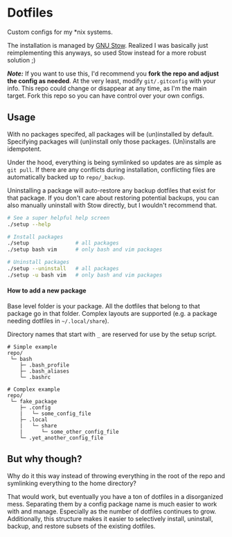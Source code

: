 # Dotfiles

Custom configs for my \*nix systems.

The installation is managed by [GNU Stow](https://www.gnu.org/software/stow/). Realized I was basically just reimplementing this anyways, so used Stow instead for a more robust solution ;)

**_Note:_** If you want to use this, I'd recommend you **fork the repo and adjust the config as needed**. At the very least, modify `git/.gitconfig` with your info. This repo could change or disappear at any time, as I'm the main target. Fork this repo so you can have control over your own configs.

## Usage

With no packages specifed, all packages will be (un)installed by default. Specifying packages will (un)install only those packages. (Un)installs are idempotent. 

Under the hood, everything is being symlinked so updates are as simple as `git pull`. If there are any conflicts during installation, conflicting files are automatically backed up to `repo/_backup`.

Uninstalling a package will auto-restore any backup dotfiles that exist for that package. If you don't care about restoring potential backups, you can also manually uninstall with Stow directly, but I wouldn't recommend that.

```bash
# See a super helpful help screen
./setup --help

# Install packages
./setup               # all packages
./setup bash vim      # only bash and vim packages

# Uninstall packages
./setup --uninstall   # all packages
./setup -u bash vim   # only bash and vim packages
```

#### How to add a new package

Base level folder is your package. All the dotfiles that belong to that package go in that folder. Complex layouts are supported (e.g. a package needing dotfiles in `~/.local/share`).

Directory names that start with `_` are reserved for use by the setup script.

```
# Simple example
repo/
 └─ bash
    ├─ .bash_profile
    ├─ .bash_aliases
    └─ .bashrc

# Complex example
repo/
 └─ fake_package
    ├─ .config
    |   └─ some_config_file
    ├─ .local
    |   └─ share
    |      └─ some_other_config_file
    └─ .yet_another_config_file
```

## But why though?

Why do it this way instead of throwing everything in the root of the repo and symlinking everything to the home directory?

That would work, but eventually you have a ton of dotfiles in a disorganized mess. Separating them by a config package name is much easier to work with and manage. Especially as the number of dotfiles continues to grow. Additionally, this structure makes it easier to selectively install, uninstall, backup, and restore subsets of the existing dotfiles.

